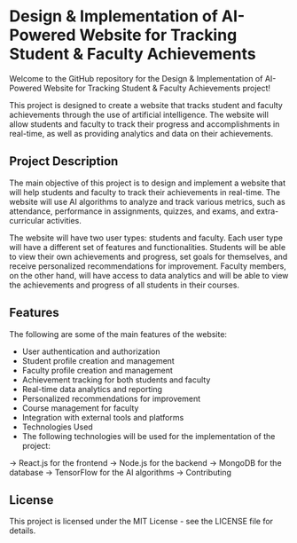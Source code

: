 # Design & Implementation of AI-Powered Website for Tracking Student & Faculty Achievements
Welcome to the GitHub repository for the Design & Implementation of AI-Powered Website for Tracking Student & Faculty Achievements project!

This project is designed to create a website that tracks student and faculty achievements through the use of artificial intelligence. The website will allow students and faculty to track their progress and accomplishments in real-time, as well as providing analytics and data on their achievements.

## Project Description
The main objective of this project is to design and implement a website that will help students and faculty to track their achievements in real-time. The website will use AI algorithms to analyze and track various metrics, such as attendance, performance in assignments, quizzes, and exams, and extra-curricular activities.

The website will have two user types: students and faculty. Each user type will have a different set of features and functionalities. Students will be able to view their own achievements and progress, set goals for themselves, and receive personalized recommendations for improvement. Faculty members, on the other hand, will have access to data analytics and will be able to view the achievements and progress of all students in their courses.

## Features
The following are some of the main features of the website:

- User authentication and authorization
- Student profile creation and management
- Faculty profile creation and management
- Achievement tracking for both students and faculty
- Real-time data analytics and reporting
- Personalized recommendations for improvement
- Course management for faculty
- Integration with external tools and platforms
- Technologies Used
- The following technologies will be used for the implementation of the project:

-> React.js for the frontend
-> Node.js for the backend
-> MongoDB for the database
-> TensorFlow for the AI algorithms
-> Contributing

## License
This project is licensed under the MIT License - see the LICENSE file for details.
